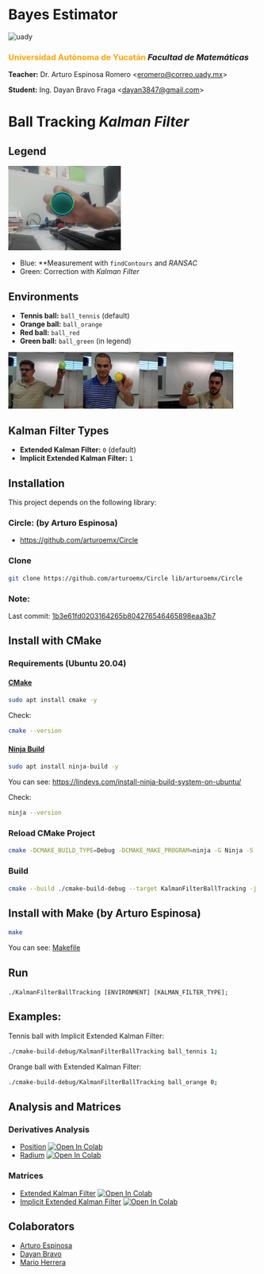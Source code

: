 # Bayes Estimator

<img src="https://uady.mx/assets/img/logo_uady.svg" width="15%" alt="uady">

### <font color='orange'>Universidad Autónoma de Yucatán</font> _Facultad de Matemáticas_

**Teacher:** Dr. Arturo Espinosa Romero <[eromero@correo.uady.mx](mailto:eromero@correo.uady.mx)>

**Student:** Ing. Dayan Bravo Fraga <[dayan3847@gmail.com](mailto:dayan3847@gmail.com)>

# Ball Tracking *Kalman Filter*

## Legend

<img alt="ball_green" src="doc/ex_ball_green.png" width="45%"/>

* Blue: **Measurement with `findContours` and *RANSAC*
* Green: Correction with *Kalman Filter*

## Environments

* **Tennis ball:** `ball_tennis` (default)
* **Orange ball:** `ball_orange`
* **Red ball:** `ball_red`
* **Green ball:** `ball_green` (in legend)

<img alt="ball_green" src="doc/ex_ball_tennis.png" width="30%"/><img alt="ball_green" src="doc/ex_ball_orange.png" width="30%"/><img alt="ball_green" src="doc/ex_ball_red.png" width="30%"/>

## Kalman Filter Types

* **Extended Kalman Filter:** `0` (default)
* **Implicit Extended Kalman Filter:** `1`

## Installation

This project depends on the following library:

### Circle: (by Arturo Espinosa)

* https://github.com/arturoemx/Circle

### Clone

```sh
git clone https://github.com/arturoemx/Circle lib/arturoemx/Circle
```

### Note:

Last
commit: [1b3e61fd0203164265b804276546465898eaa3b7](https://github.com/arturoemx/Circle/commit/1b3e61fd0203164265b804276546465898eaa3b7)

## Install with CMake

### Requirements (Ubuntu 20.04)

#### [CMake](https://cmake.org/)

```sh
sudo apt install cmake -y
```

Check:

```sh
cmake --version
```

#### [Ninja Build](https://ninja-build.org/)

```sh
sudo apt install ninja-build -y
```

You can see: https://lindevs.com/install-ninja-build-system-on-ubuntu/

Check:

```sh
ninja --version
```

### Reload CMake Project

```sh
cmake -DCMAKE_BUILD_TYPE=Debug -DCMAKE_MAKE_PROGRAM=ninja -G Ninja -S ./ -B ./cmake-build-debug
```

### Build

```sh
cmake --build ./cmake-build-debug --target KalmanFilterBallTracking -j 6
```

## Install with Make (by Arturo Espinosa)

```sh
make
```

You can see: [Makefile](Makefile)

## Run

`./KalmanFilterBallTracking [ENVIRONMENT] [KALMAN_FILTER_TYPE];`

## Examples:

Tennis ball with Implicit Extended Kalman Filter:

```sh
./cmake-build-debug/KalmanFilterBallTracking ball_tennis 1;
```

Orange ball with Extended Kalman Filter:

```sh
./cmake-build-debug/KalmanFilterBallTracking ball_orange 0;
```

## Analysis and Matrices

### Derivatives Analysis

* [Position](doc/analysis/analysis_x_velocity_acceleration.ipynb) [<img alt="Open In Colab" src="https://colab.research.google.com/assets/colab-badge.svg" width="80"/>](https://colab.research.google.com/github/dayan3847/bayes_estimator/blob/master/doc/analysis/analysis_x_velocity_acceleration.ipynb)
* [Radium](doc/analysis/analysis_r_velocity_acceleration.ipynb) [<img alt="Open In Colab" src="https://colab.research.google.com/assets/colab-badge.svg" width="80"/>](https://colab.research.google.com/github/dayan3847/bayes_estimator/blob/master/doc/analysis/analysis_r_velocity_acceleration.ipynb)

### Matrices

* [Extended Kalman Filter](doc/analysis/ball_tracking_kalman_filter_extended.ipynb) [<img alt="Open In Colab" src="https://colab.research.google.com/assets/colab-badge.svg" width="80"/>](https://colab.research.google.com/github/dayan3847/bayes_estimator/blob/master/doc/analysis/ball_tracking_kalman_filter_extended.ipynb)
* [Implicit Extended Kalman Filter](doc/analysis/ball_tracking_kalman_filter_extended_implicit.ipynb) [<img alt="Open In Colab" src="https://colab.research.google.com/assets/colab-badge.svg" width="80"/>](https://colab.research.google.com/github/dayan3847/bayes_estimator/blob/master/doc/analysis/ball_tracking_kalman_filter_extended_implicit.ipynb)

## Colaborators

* [Arturo Espinosa](https://github.com/arturoemx)
* [Dayan Bravo](https://github.com/dayan3847)
* [Mario Herrera](https://github.com/mario-infor)
